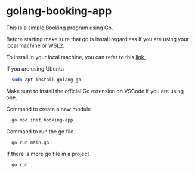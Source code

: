 # golang-booking-app

This is a simple Booking program using Go.

Before starting make sure that go is install regardless if you are using your local machine or WSL2.

To install in your local machine, you can refer to this [link,](https://go.dev/doc/install) 

If you are using Ubuntu 
```bash
  sudo apt install golang-go
```  
Make sure to install the official Go extension on VSCode if you are using one.

Command to create a new module
```bash
  go mod init booking-app
```  

Command to run the go file
```bash
  go run main.go
```

If there is more go file in a project
```bash
  go run .
```
